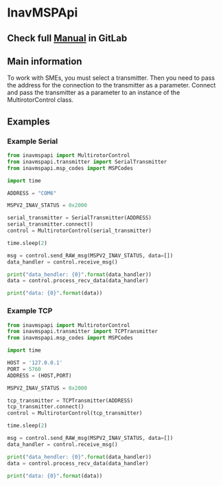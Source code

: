 # InavMSPApi


##  Check full [Manual](https://wiki.yandex.ru/homepage/api-msp/manual-ispolzovanija/) in GitLab

## Main information

To work with SMEs, you must select a transmitter. Then you need to pass the address for the connection to the transmitter as a parameter. Connect and pass the transmitter as a parameter to an instance of the MultirotorControl class.


## Examples
### Example Serial

 ```python
from inavmspapi import MultirotorControl 
from inavmspapi.transmitter import SerialTransmitter
from inavmspapi.msp_codes import MSPCodes

import time

ADDRESS = "COM6"

MSPV2_INAV_STATUS = 0x2000

serial_transmitter = SerialTransmitter(ADDRESS)
serial_transmitter.connect()
control = MultirotorControl(serial_transmitter)

time.sleep(2)

msg = control.send_RAW_msg(MSPV2_INAV_STATUS, data=[])
data_handler = control.receive_msg()

print("data_hendler: {0}".format(data_handler))
data = control.process_recv_data(data_handler)

print("data: {0}".format(data))
 ```

 ### Example TCP

 ```python
from inavmspapi import MultirotorControl  
from inavmspapi.transmitter import TCPTransmitter  
from inavmspapi.msp_codes import MSPCodes

import time

HOST = '127.0.0.1'
PORT = 5760
ADDRESS = (HOST,PORT)

MSPV2_INAV_STATUS = 0x2000

tcp_transmitter = TCPTransmitter(ADDRESS)
tcp_transmitter.connect()
control = MultirotorControl(tcp_transmitter)

time.sleep(2)

msg = control.send_RAW_msg(MSPV2_INAV_STATUS, data=[])
data_handler = control.receive_msg()

print("data_hendler: {0}".format(data_handler))
data = control.process_recv_data(data_handler)

print("data: {0}".format(data))

 ```